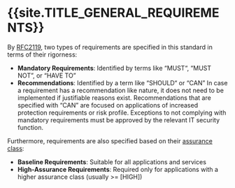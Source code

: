 <title>{{site.TITLE_GENERAL_REQUIREMENTS}}</title>

# {{site.TITLE_GENERAL_REQUIREMENTS}}

By [RFC2119](https://datatracker.ietf.org/doc/html/rfc2119), two types of requirements are specified in this standard in terms of their rigorness:

- **Mandatory Requirements**: Identified by terms like “MUST“, “MUST NOT”, or “HAVE TO”
- **Recommendations**: Identified by a term like “SHOULD“ or “CAN” In case a requirement has a recommendation like nature, it does not need to be implemented if justifiable reasons exist. Recommendations that are specified with “CAN” are focused on applications of increased protection requirements or risk profile. Exceptions to not complying with mandatory requirements must be approved by the relevant IT security function.

Furthermore, requirements are also specified based on their [assurance class]({{site.URL_GENERAL_ASSURANCECLASSES}}):

- **Baseline Requirements**: Suitable for all applications and services
- **High-Assurance Requirements**: Required only for applications with a higher assurance class (usually >= [HIGH])
